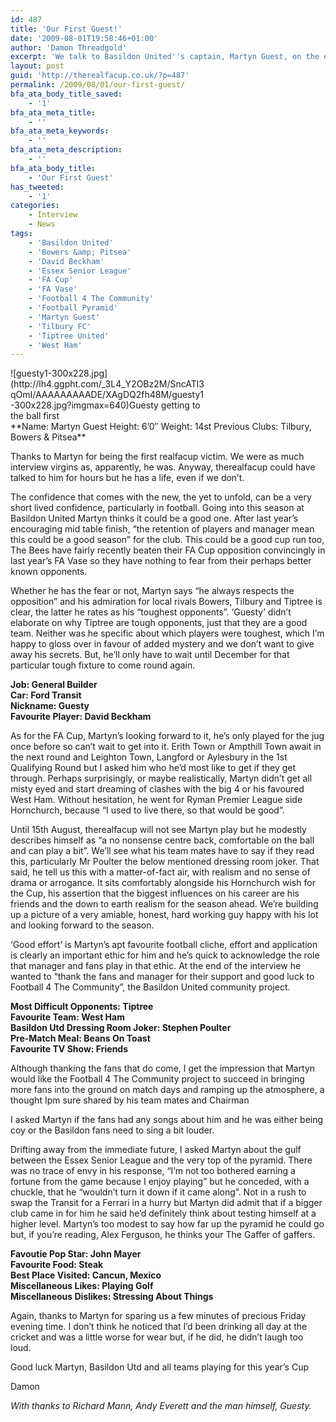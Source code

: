 ```yaml
---
id: 487
title: 'Our First Guest!'
date: '2009-08-01T19:58:46+01:00'
author: 'Damon Threadgold'
excerpt: 'We talk to Basildon United''s captain, Martyn Guest, on the eve of their tie against Wembley in the Extra Preliminary Round of the FA Cup.'
layout: post
guid: 'http://therealfacup.co.uk/?p=487'
permalink: /2009/08/01/our-first-guest/
bfa_ata_body_title_saved:
    - '1'
bfa_ata_meta_title:
    - ''
bfa_ata_meta_keywords:
    - ''
bfa_ata_meta_description:
    - ''
bfa_ata_body_title:
    - 'Our First Guest'
has_tweeted:
    - '1'
categories:
    - Interview
    - News
tags:
    - 'Basildon United'
    - 'Bowers &amp; Pitsea'
    - 'David Beckham'
    - 'Essex Senior League'
    - 'FA Cup'
    - 'FA Vase'
    - 'Football 4 The Community'
    - 'Football Pyramid'
    - 'Martyn Guest'
    - 'Tilbury FC'
    - 'Tiptree United'
    - 'West Ham'
---
```


<div class="wp-caption alignleft" style="width: 311px">![guesty1-300x228.jpg](http://lh4.ggpht.com/_3L4_Y2OBz2M/SncATl3qOmI/AAAAAAAAADE/XAgDQ2fh48M/guesty1-300x228.jpg?imgmax=640)Guesty getting to the ball first

</div>**Name: Martyn Guest  
Height: 6’0″  
Weight: 14st  
Previous Clubs: Tilbury, Bowers &amp; Pitsea**

Thanks to Martyn for being the first realfacup victim. We were as much interview virgins as, apparently, he was. Anyway, therealfacup could have talked to him for hours but he has a life, even if we don’t.

The confidence that comes with the new, the yet to unfold, can be a very short lived confidence, particularly in football. Going into this season at Basildon United Martyn thinks it could be a good one. After last year’s encouraging mid table finish, “the retention of players and manager mean this could be a good season” for the club. This could be a good cup run too, The Bees have fairly recently beaten their FA Cup opposition convincingly in last year’s FA Vase so they have nothing to fear from their perhaps better known opponents.

Whether he has the fear or not, Martyn says “he always respects the opposition” and his admiration for local rivals Bowers, Tilbury and Tiptree is clear, the latter he rates as his “toughest opponents”. ‘Guesty’ didn’t elaborate on why Tiptree are tough opponents, just that they are a good team. Neither was he specific about which players were toughest, which I’m happy to gloss over in favour of added mystery and we don’t want to give away his secrets. But, he’ll only have to wait until December for that particular tough fixture to come round again.

**Job: General Builder  
Car: Ford Transit  
Nickname: Guesty  
Favourite Player: David Beckham**

As for the FA Cup, Martyn’s looking forward to it, he’s only played for the jug once before so can’t wait to get into it. Erith Town or Ampthill Town await in the next round and Leighton Town, Langford or Aylesbury in the 1st Qualifying Round but I asked him who he’d most like to get if they get through. Perhaps surprisingly, or maybe realistically, Martyn didn’t get all misty eyed and start dreaming of clashes with the big 4 or his favoured West Ham. Without hesitation, he went for Ryman Premier League side Hornchurch, because “I used to live there, so that would be good”.

Until 15th August, therealfacup will not see Martyn play but he modestly describes himself as “a no nonsense centre back, comfortable on the ball and can play a bit”. We’ll see what his team mates have to say if they read this, particularly Mr Poulter the below mentioned dressing room joker. That said, he tell us this with a matter-of-fact air, with realism and no sense of drama or arrogance. It sits comfortably alongside his Hornchurch wish for the Cup, his assertion that the biggest influences on his career are his friends and the down to earth realism for the season ahead. We’re building up a picture of a very amiable, honest, hard working guy happy with his lot and looking forward to the season.

‘Good effort’ is Martyn’s apt favourite football cliche, effort and application is clearly an important ethic for him and he’s quick to acknowledge the role that manager and fans play in that ethic. At the end of the interview he wanted to “thank the fans and manager for their support and good luck to Football 4 The Community”, the Basildon United community project.

**Most Difficult Opponents: Tiptree  
Favourite Team: West Ham  
Basildon Utd Dressing Room Joker: Stephen Poulter  
Pre-Match Meal: Beans On Toast  
Favourite TV Show: Friends**

Although thanking the fans that do come, I get the impression that Martyn would like the Football 4 The Community project to succeed in bringing more fans into the ground on match days and ramping up the atmosphere, a thought Ipm sure shared by his team mates and Chairman

I asked Martyn if the fans had any songs about him and he was either being coy or the Basildon fans need to sing a bit louder.

Drifting away from the immediate future, I asked Martyn about the gulf between the Essex Senior League and the very top of the pyramid. There was no trace of envy in his response, “I’m not too bothered earning a fortune from the game because I enjoy playing” but he conceded, with a chuckle, that he “wouldn’t turn it down if it came along”. Not in a rush to swap the Transit for a Ferrari in a hurry but Martyn did admit that if a bigger club came in for him he said he’d definitely think about testing himself at a higher level. Martyn’s too modest to say how far up the pyramid he could go but, if you’re reading, Alex Ferguson, he thinks your The Gaffer of gaffers.

**Favoutie Pop Star: John Mayer  
Favourite Food: Steak  
Best Place Visited: Cancun, Mexico  
Miscellaneous Likes: Playing Golf  
Miscellaneous Dislikes: Stressing About Things**

Again, thanks to Martyn for sparing us a few minutes of precious Friday evening time. I don’t think he noticed that I’d been drinking all day at the cricket and was a little worse for wear but, if he did, he didn’t laugh too loud.

Good luck Martyn, Basildon Utd and all teams playing for this year’s Cup

Damon

*With thanks to Richard Mann, Andy Everett and the man himself, Guesty.*